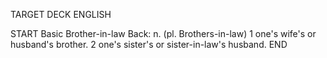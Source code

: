 TARGET DECK
ENGLISH

START
Basic
Brother-in-law
Back: n. (pl. Brothers-in-law) 1 one's wife's or husband's brother. 2 one's sister's or sister-in-law's husband.
END
